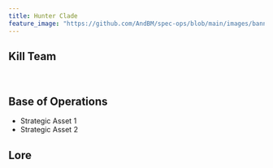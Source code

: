 ```yaml
---
title: Hunter Clade
feature_image: "https://github.com/AndBM/spec-ops/blob/main/images/banner_landscape.jpg?raw=true"
---
```


## Kill Team

<br>

## Base of Operations

* Strategic Asset 1
* Strategic Asset 2

## Lore

